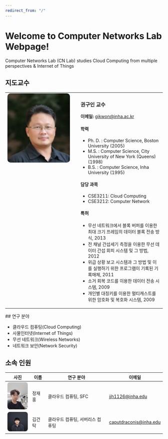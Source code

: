 ```yaml
---
redirect_from: "/"
---
```


# Welcome to Computer Networks Lab Webpage!

Computer Networks Lab (CN Lab) studies Cloud Computing from multiple perspectives & Internet of Things

## 지도교수
<table> <tr> <td style="width:220px; vertical-align:top;"> <img src="assets/images/professor.jpg" alt="권구인 교수님" style="width:200px; border-radius:10px;"/> </td> <td style="vertical-align:top;"> <h3>권구인 교수</h3> <p> <strong>이메일:</strong> <a href="mailto:gikwon@inha.ac.kr">gikwon@inha.ac.kr</a> </p> <h4>학력</h4> <ul> <li>Ph. D. : Computer Science, Boston University (2005)</li> <li>M.S. : Computer Science, City University of New York (Queens) (1998)</li> <li>B.S. : Computer Science, Inha University (1995)</li> </ul> <h4>담당 과목</h4> <ul> <li>CSE3211: Cloud Computing</li> <li>CSE3212: Computer Network</li> </ul> <h4>특허</h4> <ul> <li>무선 네트워크에서 블록 버퍼를 이용한 최대 크기 프레임의 데이터 블록 전송 방식, 2013</li> <li>전 채널 간섭세기 측정을 이용한 무선 데이터 간섭 회피 시스템 및 그 방법, 2012</li> <li>위급 상황 보고 시스템과 그 방법 및 이를 실행하기 위한 프로그램이 기록된 기록매체, 2011</li> <li>소거 회복 코드를 이용한 데이터 전송 시스템, 2009</li> <li>개인별 대칭키를 이용한 멀티캐스트를 위한 암호화 및 복호화 시스템, 2009</li> </ul> </td> </tr> </table>
## 연구 분야

- 클라우드 컴퓨팅(Cloud Computing)
- 사물인터넷(Internet of Things)
- 무선 네트워크(Wireless Networks)
- 네트워크 보안(Network Security)

## 소속 인원

| 사진 | 이름 | 연구 분야 | 이메일 |
|------|------|-----------|--------|
| <img src="assets/images/jaehong-jung.jpg" alt="정재홍" style="width:70px; border-radius:8px;"/> | 정재홍 | 클라우드 컴퓨팅, SFC | [jjh1126@inha.edu](mailto:jjh1126@inha.edu) |
| <img src="assets/images/guntak-kim.jpg" alt="김건탁" style="width:70px; border-radius:8px;"/> | 김건탁 | 클라우드 컴퓨팅, 서버리스 컴퓨팅 | [caputdraconis@inha.edu](mailto:caputdraconis@inha.edu) |
